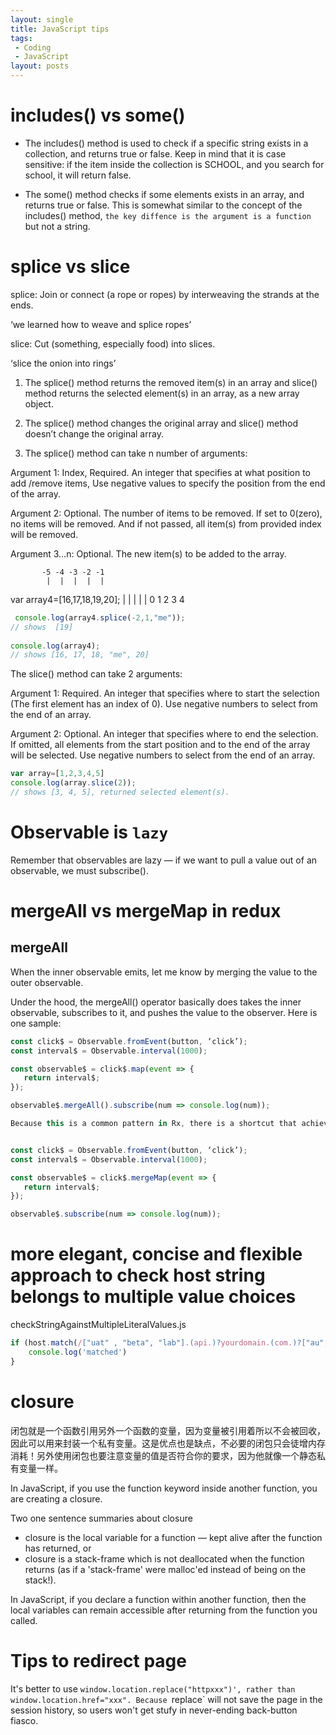 ```yaml
---
layout: single
title: JavaScript tips
tags:
 - Coding
 - JavaScript
layout: posts
---
```


# includes() vs some()

* The includes() method is used to check if a specific string exists in a collection, and returns true or false. Keep in mind that it is case sensitive: if the item inside the collection is SCHOOL, and you search for school, it will return false.

* The some() method checks if some elements exists in an array, and returns true or false. This is somewhat similar to the concept of the includes() method, `the key diffence is the argument is a function` but not a string.

# splice vs slice

splice: Join or connect (a rope or ropes) by interweaving the strands at the ends.

‘we learned how to weave and splice ropes’

slice: Cut (something, especially food) into slices.

‘slice the onion into rings’



1. The splice() method returns the removed item(s) in an array and slice() method returns the selected element(s) in an array, as a new array object.

2. The splice() method changes the original array and slice() method doesn’t change the original array.

3. The splice() method can take n number of arguments:

Argument 1: Index, Required. An integer that specifies at what position to add /remove items, Use negative values to specify the position from the end of the array.

Argument 2: Optional. The number of items to be removed. If set to 0(zero), no items will be removed. And if not passed, all item(s) from provided index will be removed.

Argument 3…n: Optional. The new item(s) to be added to the array.


           -5 -4 -3 -2 -1
            |  |  |  |  |
var array4=[16,17,18,19,20];
             |  |  |  |  |
             0  1  2  3  4
 
```javascript
 console.log(array4.splice(-2,1,"me"));
// shows  [19]
 
console.log(array4);
// shows [16, 17, 18, "me", 20]
```

The slice() method can take 2 arguments:

Argument 1: Required. An integer that specifies where to start the selection (The first element has an index of 0). Use negative numbers to select from the end of an array.

Argument 2: Optional. An integer that specifies where to end the selection. If omitted, all elements from the start position and to the end of the array will be selected. Use negative numbers to select from the end of an array.

```javascript
var array=[1,2,3,4,5]
console.log(array.slice(2));
// shows [3, 4, 5], returned selected element(s).
```


# Observable is `lazy`

Remember that observables are lazy — if we want to pull a value out of an observable, we must subscribe().

# mergeAll vs mergeMap in redux

## mergeAll

When the inner observable emits, let me know by merging the value to the outer observable.

Under the hood, the mergeAll() operator basically does takes the inner observable, subscribes to it, and pushes the value to the observer. Here is one sample:


```typescript
const click$ = Observable.fromEvent(button, ‘click’);
const interval$ = Observable.interval(1000);

const observable$ = click$.map(event => { 
   return interval$;
});

observable$.mergeAll().subscribe(num => console.log(num));

Because this is a common pattern in Rx, there is a shortcut that achieves the same behaviour — mergeMap().


const click$ = Observable.fromEvent(button, ‘click’);
const interval$ = Observable.interval(1000);

const observable$ = click$.mergeMap(event => { 
   return interval$;
});

observable$.subscribe(num => console.log(num));
```

#  more elegant, concise and flexible approach to check host string belongs to multiple value choices
checkStringAgainstMultipleLiteralValues.js
```javascript
if (host.match(/["uat" , "beta", "lab"].(api.)?yourdomain.(com.)?["au","io"]/)) {
    console.log('matched')
}
```
# closure 

闭包就是一个函数引用另外一个函数的变量，因为变量被引用着所以不会被回收，因此可以用来封装一个私有变量。这是优点也是缺点，不必要的闭包只会徒增内存消耗！另外使用闭包也要注意变量的值是否符合你的要求，因为他就像一个静态私有变量一样。

 In JavaScript, if you use the function keyword inside another function, you are creating a closure.
 
 Two one sentence summaries about closure

- closure is the local variable for a function — kept alive after the function has returned, or
- closure is a stack-frame which is not deallocated when the function returns (as if a 'stack-frame' were malloc'ed instead of being on the stack!).
 
 In JavaScript, if you declare a function within another function, then the local variables can remain accessible after returning from the function you called. 
 

# Tips to redirect page

It's better to use `window.location.replace("httpxxx")', rather than window.location.href="xxx". Because `replace` will not save the page in the session history, so users won't get stufy in never-ending back-button fiasco.
